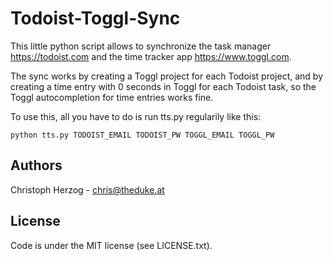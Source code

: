 Todoist-Toggl-Sync
==================

This little python script allows to synchronize the task manager 
https://todoist.com and the time tracker app https://www.toggl.com.

The sync works by creating a Toggl project for each Todoist project,
and by creating a time entry with 0 seconds in Toggl for each Todoist task,
so the Toggl autocompletion for time entries works fine.

To use this, all you have to do is run tts.py regularily like this:

`python tts.py TODOIST_EMAIL TODOIST_PW TOGGL_EMAIL TOGGL_PW`


Authors
-------

Christoph Herzog - chris@theduke.at


License
-------

Code is under the MIT license (see LICENSE.txt). 
